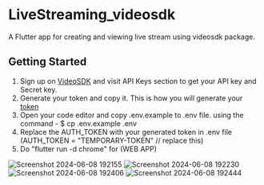 # LiveStreaming_videosdk
A Flutter app for creating and viewing live stream using videosdk package. 

## Getting Started
1. Sign up on [VideoSDK](https://app.videosdk.live/dashboard) and visit API Keys section to get your API key and Secret key.
2. Generate your token and copy it. This is how you will generate your [token](https://docs.videosdk.live/flutter/guide/video-and-audio-calling-api-sdk/server-setup)
3. Open your code editor and copy .env.example to .env file. using the command - $ cp .env.example .env
4. Replace the AUTH_TOKEN with your generated token in .env file (AUTH_TOKEN = "TEMPORARY-TOKEN" // replace this)
5. Do "flutter run -d chrome" for (WEB APP)

![Screenshot 2024-06-08 192155](https://github.com/mahira13/LiveStreaming_videosdk/assets/73304467/64c47095-4539-4259-a6d6-789991bf6c5d)
![Screenshot 2024-06-08 192230](https://github.com/mahira13/LiveStreaming_videosdk/assets/73304467/8cd87211-2c2e-46c6-b8a7-5a3a10695786)
![Screenshot 2024-06-08 192406](https://github.com/mahira13/LiveStreaming_videosdk/assets/73304467/8ba6d32e-9ef4-4c34-b616-e2a7178feb21)
![Screenshot 2024-06-08 192444](https://github.com/mahira13/LiveStreaming_videosdk/assets/73304467/ede9f833-d07f-48b0-b65a-822e2160d3ea)
